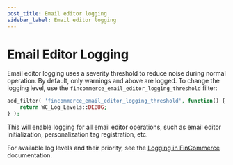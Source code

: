 ```yaml
---
post_title: Email editor logging
sidebar_label: Email editor logging
---
```


# Email Editor Logging

Email editor logging uses a severity threshold to reduce noise during normal operation. By default, only warnings and above are logged. To change the logging level, use the `fincommerce_email_editor_logging_threshold` filter:

```php
add_filter( 'fincommerce_email_editor_logging_threshold', function() {
    return WC_Log_Levels::DEBUG;
} );
```

This will enable logging for all email editor operations, such as email editor initialization, personalization tag registration, etc.

For available log levels and their priority, see the [Logging in FinCommerce](/docs/best-practices/data-management/logging/#level) documentation.
